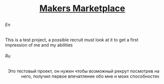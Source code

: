 # [<p align="center">Makers Marketplace</p> ](https://s1ma82.github.io/makers-marketplace/)

###### En
This is a test project, a possible recruit must look at it to get a first impression of me and my abilities

###### Ru
<p align="right">Это тестовый проект, он нужен чтобы возможный рекрут посмотрев на него, получил первое впечатление обо мне и моих способностях</p>